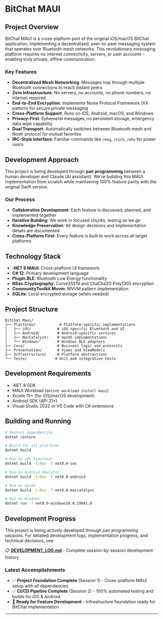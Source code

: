 # BitChat MAUI

## Project Overview

BitChat MAUI is a cross-platform port of the original iOS/macOS BitChat application, implementing a decentralized, peer-to-peer messaging system that operates over Bluetooth mesh networks. This revolutionary messaging platform requires no internet connectivity, servers, or user accounts - enabling truly private, offline communication.

### Key Features

- **Decentralized Mesh Networking**: Messages hop through multiple Bluetooth connections to reach distant peers
- **Zero Infrastructure**: No servers, no accounts, no phone numbers, no internet required
- **End-to-End Encryption**: Implements Noise Protocol Framework (XX pattern) for secure private messaging
- **Cross-Platform Support**: Runs on iOS, Android, macOS, and Windows
- **Privacy-First**: Ephemeral messages, no persistent storage, emergency data wipe capability
- **Dual Transport**: Automatically switches between Bluetooth mesh and Nostr protocol for mutual favorites
- **IRC-Style Interface**: Familiar commands like `/msg`, `/nick`, `/who` for power users

## Development Approach

This project is being developed through **pair programming** between a human developer and Claude (AI assistant). We're building this MAUI implementation from scratch while maintaining 100% feature parity with the original Swift version.

### Our Process

- **Collaborative Development**: Each feature is discussed, planned, and implemented together
- **Iterative Building**: We work in focused chunks, testing as we go
- **Knowledge Preservation**: All design decisions and implementation details are documented
- **Cross-Platform First**: Every feature is built to work across all target platforms

## Technology Stack

- **.NET 8 MAUI**: Cross-platform UI framework
- **C# 12**: Primary development language
- **Plugin.BLE**: Bluetooth Low Energy functionality
- **NSec.Cryptography**: Curve25519 and ChaCha20-Poly1305 encryption
- **CommunityToolkit.Mvvm**: MVVM pattern implementation
- **SQLite**: Local encrypted storage (when needed)

## Project Structure

```
BitChat.Maui/
├── Platforms/           # Platform-specific implementations
│   ├── iOS/            # iOS-specific Bluetooth and UI
│   ├── Android/        # Android-specific services
│   ├── MacCatalyst/    # macOS implementations
│   └── Windows/        # Windows BLE adapters
├── Core/               # Business logic and protocols
├── Presentation/       # Views and ViewModels
├── Infrastructure/     # Platform abstractions
└── Tests/             # Unit and integration tests
```

## Development Requirements

- .NET 8 SDK
- MAUI Workload (`dotnet workload install maui`)
- Xcode 15+ (for iOS/macOS development)
- Android SDK (API 21+)
- Visual Studio 2022 or VS Code with C# extensions

## Building and Running

```bash
# Restore dependencies
dotnet restore

# Build for all platforms
dotnet build

# Run on iOS Simulator
dotnet build -t:Run -f net8.0-ios

# Run on Android Emulator
dotnet build -t:Run -f net8.0-android

# Run on macOS
dotnet build -t:Run -f net8.0-maccatalyst

# Run on Windows
dotnet run -f net8.0-windows10.0.19041.0
```

## Development Progress

This project is being actively developed through pair programming sessions. For detailed development logs, implementation progress, and technical decisions, see:

📋 **[DEVELOPMENT_LOG.md](DEVELOPMENT_LOG.md)** - Complete session-by-session development history

### Latest Accomplishments
- ✅ **Project Foundation Complete** (Session 1) - Cross-platform MAUI setup with all dependencies
- ✅ **CI/CD Pipeline Complete** (Session 2) - 100% automated testing and builds for iOS & Android
- 🚧 **Ready for Feature Development** - Infrastructure foundation ready for BitChat implementation

---